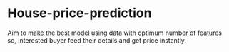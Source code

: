 # House-price-prediction
Aim to make the best model using data with optimum number of features so, interested buyer feed their details and get price instantly.

